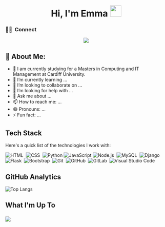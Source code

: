 <h1 align="center"><b> Hi, I'm Emma </b><img src="https://media.giphy.com/media/hvRJCLFzcasrR4ia7z/giphy.gif" width="35"></h1>

### 🤝🏻 &nbsp;**Connect**

<p align="center">
<a href="https://linkedin.com/in/EmmaSun"><img src="https://img.shields.io/badge/-Emma%20Sun-0077B5?style=for-the-badge&logo=Linkedin&logoColor=white"/></a>
</p>

## 🤖 About Me:

- 🔭 I am currently studying for a Masters in Computing and IT Management at Cardiff University.
- 🌱 I’m currently learning ...
- 👯 I’m looking to collaborate on ...
- 🤔 I’m looking for help with ...
- 💬 Ask me about ...
- 📫 How to reach me: ...
- 😄 Pronouns: ...
- ⚡ Fun fact: ...

## Tech Stack

 Here's a quick list of the technologies I work with:

![HTML](https://img.shields.io/badge/-HTML-05122A?style=for-the-badge&logo=HTML5&logoColor=E34F26)&nbsp;
![CSS](https://img.shields.io/badge/-CSS-05122A?style=for-the-badge&logo=CSS3&logoColor=1572B6)&nbsp;
![Python](https://img.shields.io/badge/Python-05122A.svg?style=for-the-badge&logo=python&logoColor=3776AB)
![JavaScript](https://img.shields.io/badge/-JavaScript%20-05122A.svg?style=for-the-badge&logo=javascript&logoColor=F7DF1E)
![Node.js](https://img.shields.io/badge/-Node.js-05122A?style=for-the-badge&logo=node.js&logoColor=339933)&nbsp;
![MySQL](https://img.shields.io/badge/-MySQL-05122A?style=for-the-badge&logo=mysql&logoColor=4479A1)&nbsp;
![Django](https://img.shields.io/badge/-Django-05122A?style=for-the-badge&logo=django&logoColor=092E20)&nbsp;
![Flask](https://img.shields.io/badge/-Flask-05122A?style=for-the-badge&logo=flask)&nbsp;
![Bootstrap](https://img.shields.io/badge/-Bootstrap-05122A?style=for-the-badge&logo=bootstrap&logoColor=7952B3)&nbsp;
![Git](https://img.shields.io/badge/-Git-05122A?style=for-the-badge&logo=git&logoColor=F05032)&nbsp;
![GitHub](https://img.shields.io/badge/-GitHub-05122A?style=for-the-badge&logo=github)&nbsp;
![GitLab](https://img.shields.io/badge/-GitLab-05122A?style=for-the-badge&logo=gitlab)&nbsp;
![Visual Studio Code](https://img.shields.io/badge/-Visual%20Studio%20Code-05122A?style=for-the-badge&logo=visual-studio-code&logoColor=007ACC)&nbsp;



## GitHub Analytics
![Top Langs](https://github-readme-stats.vercel.app/api/top-langs/?username=anuraghazra&layout=compact)




## What I'm Up To
###

![](https://github-readme-stats.vercel.app/api?username=emmaGTSUN&show_icons=true&theme=tokyonight)

<!-- Icons for tech stack can be added with direct image URLs or using markdown shields. -->
<!-- Make sure to replace '#' with the actual URL or path to your contact page, résumé, and icons. -->

